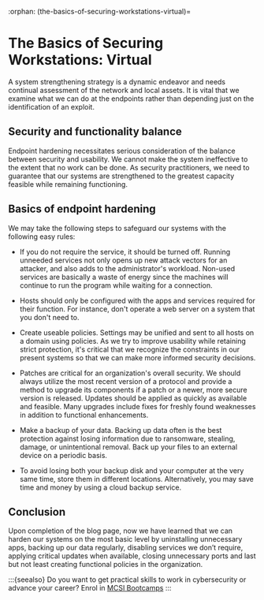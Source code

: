 :orphan:
(the-basics-of-securing-workstations-virtual)=
# The Basics of Securing Workstations: Virtual
 

A system strengthening strategy is a dynamic endeavor and needs continual assessment of the network and local assets. It is vital that we examine what we can do at the endpoints rather than depending just on the identification of an exploit.

## Security and functionality balance

Endpoint hardening necessitates serious consideration of the balance between security and usability. We cannot make the system ineffective to the extent that no work can be done. As security practitioners, we need to guarantee that our systems are strengthened to the greatest capacity feasible while remaining functioning.

## Basics of endpoint hardening

We may take the following steps to safeguard our systems with the following easy rules:

- If you do not require the service, it should be turned off. Running unneeded services not only opens up new attack vectors for an attacker, and also adds to the administrator's workload. Non-used services are basically a waste of energy since the machines will continue to run the program while waiting for a connection.

- Hosts should only be configured with the apps and services required for their function. For instance, don't operate a web server on a system that you don't need to.

- Create useable policies. Settings may be unified and sent to all hosts on a domain using policies. As we try to improve usability while retaining strict protection, it's critical that we recognize the constraints in our present systems so that we can make more informed security decisions.

- Patches are critical for an organization's overall security. We should always utilize the most recent version of a protocol and provide a method to upgrade its components if a patch or a newer, more secure version is released. Updates should be applied as quickly as available and feasible. Many upgrades include fixes for freshly found weaknesses in addition to functional enhancements.

- Make a backup of your data. Backing up data often is the best protection against losing information due to ransomware, stealing, damage, or unintentional removal. Back up your files to an external device on a periodic basis.

- To avoid losing both your backup disk and your computer at the very same time, store them in different locations. Alternatively, you may save time and money by using a cloud backup service.

## Conclusion

Upon completion of the blog page, now we have learned that we can harden our systems on the most basic level by uninstalling unnecessary apps, backing up our data regularly, disabling services we don’t require, applying critical updates when available, closing unnecessary ports and last but not least creating functional policies in the organization.

:::{seealso}
Do you want to get practical skills to work in cybersecurity or advance your career? Enrol in [MCSI Bootcamps](https://www.mosse-institute.com/bootcamps.html)
:::